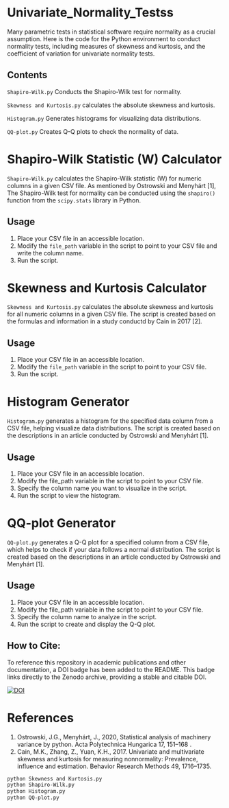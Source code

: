 # Univariate_Normality_Testss
Many parametric tests in statistical software require normality as a crucial assumption. Here is the code for the Python environment to conduct normality tests, including measures of skewness and kurtosis, and the coefficient of variation for univariate normality tests.

## Contents
  `Shapiro-Wilk.py` Conducts the Shapiro-Wilk test for normality.
  
  `Skewness and Kurtosis.py` calculates the absolute skewness and kurtosis.
  
  `Histogram.py` Generates histograms for visualizing data distributions.
  
  `QQ-plot.py` Creates Q-Q plots to check the normality of data.
  
# Shapiro-Wilk Statistic (W) Calculator

`Shapiro-Wilk.py` calculates the Shapiro-Wilk statistic (W) for numeric columns in a given CSV file. As mentioned by Ostrowski and Menyhárt [1], The Shapiro-Wilk test for normality can be conducted using the `shapiro()` function from the `scipy.stats` library in Python.

## Usage

1. Place your CSV file in an accessible location.
2. Modify the `file_path` variable in the script to point to your CSV file and write the column name.
3. Run the script.

# Skewness and Kurtosis Calculator

`Skewness and Kurtosis.py` calculates the absolute skewness and kurtosis for all numeric columns in a given CSV file. The script is created based on the formulas and information in a study conductd by Cain in 2017 [2].


## Usage

1. Place your CSV file in an accessible location.
2. Modify the `file_path` variable in the script to point to your CSV file.
3. Run the script.


# Histogram Generator
`Histogram.py` generates a histogram for the specified data column from a CSV file, helping visualize data distributions. The script is created based on the descriptions in an article conducted by Ostrowski and Menyhárt [1].
## Usage
1. Place your CSV file in an accessible location.
2. Modify the file_path variable in the script to point to your CSV file.
3. Specify the column name you want to visualize in the script.
4. Run the script to view the histogram.


# QQ-plot Generator
`QQ-plot.py` generates a Q-Q plot for a specified column from a CSV file, which helps to check if your data follows a normal distribution. The script is created based on the descriptions in an article conducted by Ostrowski and Menyhárt [1].

## Usage
1. Place your CSV file in an accessible location.
2. Modify the file_path variable in the script to point to your CSV file.
3. Specify the column name to analyze in the script.
4. Run the script to create and display the Q-Q plot.

## How to Cite:


To reference this repository in academic publications and other documentation, a DOI badge has been added to the README. This badge links directly to the Zenodo archive, providing a stable and citable DOI.

[![DOI](https://zenodo.org/badge/831840509.svg)](https://zenodo.org/doi/10.5281/zenodo.13824213)


# References
1. Ostrowski, J.G., Menyhárt, J., 2020, Statistical analysis of machinery variance by python. Acta Polytechnica Hungarica 17, 151–168 .
2. Cain, M.K., Zhang, Z., Yuan, K.H., 2017. Univariate and multivariate skewness and kurtosis for measuring nonnormality: Prevalence, influence
and estimation. Behavior Research Methods 49, 1716–1735.

```bash
python Skewness and Kurtosis.py
python Shapiro-Wilk.py
python Histogram.py
python QQ-plot.py
